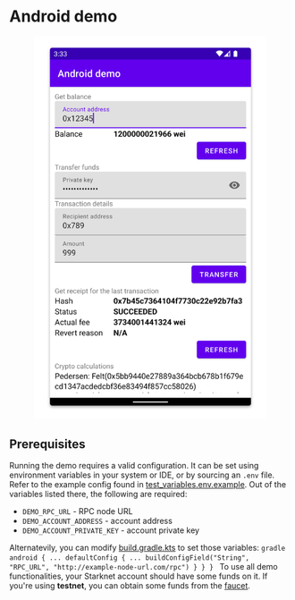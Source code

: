 # Android demo
<p align="center">
    <img src="demo.png" alt="demo" width="417">
</p>

## Prerequisites
Running the demo requires a valid configuration. It can be set using environment variables in your system or IDE, or by sourcing an `.env` file.
Refer to the example config found in [test_variables.env.example](../test_variables.env.example).
Out of the variables listed there, the following are required:
- `DEMO_RPC_URL` - RPC node URL
- `DEMO_ACCOUNT_ADDRESS` - account address
- `DEMO_ACCOUNT_PRIVATE_KEY` - account private key

Alternatevily, you can modify [build.gradle.kts](build.gradle.kts) to set those variables:
    ```gradle
    android {
        ...
        defaultConfig {
            ...
            buildConfigField("String", "RPC_URL", "http://example-node-url.com/rpc")
            }
        }
    }
    ```
To use all demo functionalities, your Starknet account should have some funds on it. 
If you're using **testnet**, you can obtain some funds from the [faucet](https://faucet.goerli.starknet.io/).